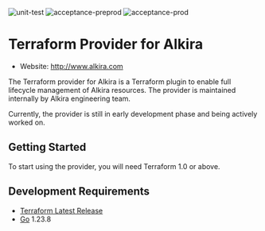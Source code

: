 ![unit-test](https://github.com/alkiranet/terraform-provider-alkira/actions/workflows/unit-test.yaml/badge.svg)
![acceptance-preprod](https://github.com/alkiranet/terraform-provider-alkira/actions/workflows/acceptance-preprod.yml/badge.svg)
![acceptance-prod](https://github.com/alkiranet/terraform-provider-alkira/actions/workflows/acceptance-prod.yml/badge.svg)


# Terraform Provider for Alkira

* Website: http://www.alkira.com

The Terraform provider for Alkira is a Terraform plugin to enable full
lifecycle management of Alkira resources. The provider is maintained
internally by Alkira engineering team.

Currently, the provider is still in early development phase and being
actively worked on.


## Getting Started

To start using the provider, you will need Terraform 1.0 or above.


## Development Requirements

-	[Terraform Latest Release](https://developer.hashicorp.com/terraform/downloads)
-	[Go](https://golang.org/doc/install) 1.23.8
